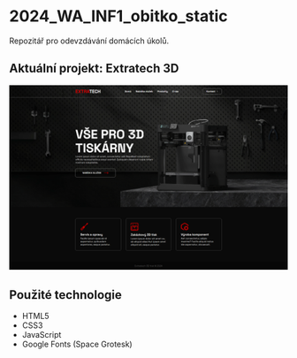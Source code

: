 # 2024_WA_INF1_obitko_static

Repozitář pro odevzdávání domácích úkolů. 

## Aktuální projekt: Extratech 3D 
![Screenshot](screen.png)

## Použité technologie

- HTML5
- CSS3
- JavaScript
- Google Fonts (Space Grotesk)